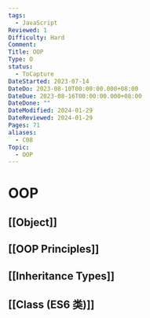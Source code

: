 ```yaml
---
tags:
  - JavaScript
Reviewed: 1
Difficulty: Hard
Comment: 
Title: OOP
Type: O
status:
  - ToCapture
DateStarted: 2023-07-14
DateDo: 2023-08-10T00:00:00.000+08:00
DateDue: 2023-08-16T00:00:00.000+08:00
DateDone: ""
DateModified: 2024-01-29
DateReviewed: 2024-01-29
Pages: 71
aliases:
  - C08
Topic:
  - OOP
---
```

# OOP
## [[Object]] 
## [[OOP Principles]]
## [[Inheritance Types]]
## [[Class (ES6 类)]]
